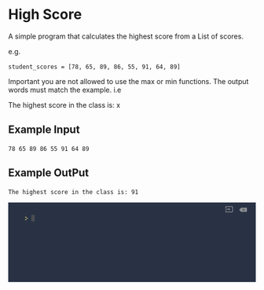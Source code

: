 
# High Score

A simple program that calculates the highest score from a List of scores.

e.g.

```
student_scores = [78, 65, 89, 86, 55, 91, 64, 89]
```
Important you are not allowed to use the max or min functions. The output words must match the example. i.e

The highest score in the class is: x


## Example Input

```
78 65 89 86 55 91 64 89
```

## Example OutPut

```
The highest score in the class is: 91
```
![AverageHeight](https://github.com/Abdurahman-hassan/100DaysOfCode/blob/Day05/Day05/5.2.HighScore/5.2highestscore.gif?raw=true)
